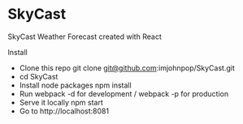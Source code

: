 # SkyCast
SkyCast Weather Forecast created with React

Install

- Clone this repo git clone git@github.com:imjohnpop/SkyCast.git
- cd SkyCast
- Install node packages npm install
- Run webpack -d for development / webpack -p for production
- Serve it locally npm start
- Go to http://localhost:8081
